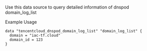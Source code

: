 Use this data source to query detailed information of dnspod domain_log_list

Example Usage

```hcl
data "tencentcloud_dnspod_domain_log_list" "domain_log_list" {
  domain = "iac-tf.cloud"
  domain_id = 123
}
```
